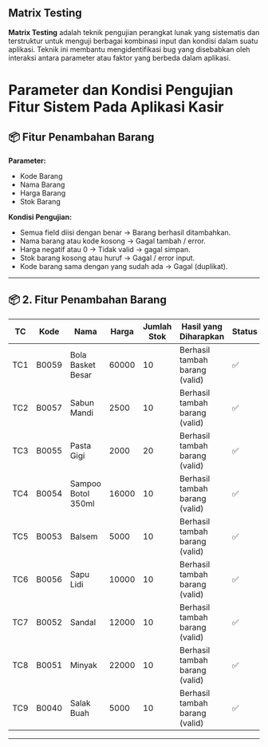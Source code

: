 ## Matrix Testing
**Matrix Testing** adalah teknik pengujian perangkat lunak yang sistematis dan terstruktur untuk
 menguji berbagai kombinasi input dan kondisi dalam suatu aplikasi. Teknik ini membantu
 mengidentifikasi bug yang disebabkan oleh interaksi antara parameter atau faktor yang berbeda
 dalam aplikasi.
 
# Parameter dan Kondisi Pengujian Fitur Sistem Pada Aplikasi Kasir
## 📦 Fitur Penambahan Barang
**Parameter:**  
- Kode Barang  
- Nama Barang  
- Harga Barang  
- Stok Barang 

**Kondisi Pengujian:**  
- Semua field diisi dengan benar → Barang berhasil ditambahkan.  
- Nama barang atau kode kosong → Gagal tambah / error.  
- Harga negatif atau 0 → Tidak valid → gagal simpan.  
- Stok barang kosong atau huruf → Gagal / error input.  
- Kode barang sama dengan yang sudah ada → Gagal (duplikat).  
---
## 📦 2. Fitur Penambahan Barang
| TC  | Kode   | Nama               | Harga  | Jumlah Stok | Hasil yang Diharapkan           | Status |
|-----|--------|--------------------|--------|-------------|--------------------------------|--------|
| TC1 | B0059  | Bola Basket Besar  | 60000  | 10          | Berhasil tambah barang (valid) | ✅     |
| TC2 | B0057  | Sabun Mandi        | 2500   | 10          | Berhasil tambah barang (valid) | ✅     |
| TC3 | B0055  | Pasta Gigi         | 2000   | 20          | Berhasil tambah barang (valid) | ✅     |
| TC4 | B0054  | Sampoo Botol 350ml | 16000  | 10          | Berhasil tambah barang (valid) | ✅     |
| TC5 | B0053  | Balsem             | 5000   | 10          | Berhasil tambah barang (valid) | ✅     |
| TC6 | B0056  | Sapu Lidi          | 10000  | 10          | Berhasil tambah barang (valid) | ✅     |
| TC7 | B0052  | Sandal             | 12000  | 10          | Berhasil tambah barang (valid) | ✅     |
| TC8 | B0051  | Minyak             | 22000  | 10          | Berhasil tambah barang (valid) | ✅     |
| TC9 | B0040  | Salak Buah         | 5000   | 10          | Berhasil tambah barang (valid) | ✅     |
---



